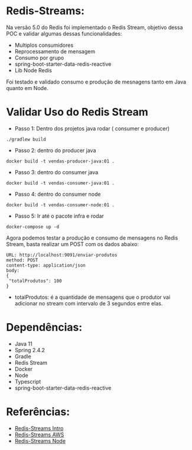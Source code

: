 # Redis-Streams: #
Na versão 5.0 do Redis foi implementado o Redis Stream, objetivo dessa POC e validar algumas dessas funcionalidades:

- Multiplos consumidores
- Reprocessamento de mensagem
- Consumo por grupo
- spring-boot-starter-data-redis-reactive
- Lib Node Redis

Foi testado e validado consumo e produção de mesnagens tanto em Java quanto em Node.


# Validar Uso do Redis Stream

- Passo 1: Dentro dos projetos java rodar ( consumer e producer)
```
./gradlew build
```
- Passo 2: dentro do producer java
```
docker build -t vendas-producer-java:01 .
```
- Passo 3: dentro do consumer java
```
docker build -t vendas-consumer-java:01 .
```
- Passo 4: dentro do consumer node
```
docker build -t vendas-consumer-node:01 .
```
- Passo 5: Ir até o pacote infra e rodar
```
docker-compose up -d
```

Agora podemos testar a produção e consumo de mensagens no Redis Stream, basta realizar um POST com os dados abaixo:

```
URL: http://localhost:9091/enviar-produtos
method: POST
content-type: application/json
body: 
{
 "totalProdutos": 100
}
```
- totalProdutos: é a quantidade de mensagens que o produtor vai adicionar no stream com intervalo de 3 segundos entre elas.


# Dependências: #

 - Java 11
 - Spring 2.4.2
 - Gradle
 - Redis Stream
 - Docker
 - Node
 - Typescript
 - spring-boot-starter-data-redis-reactive

# Referências: #
 - [Redis-Streams Intro](https://redis.io/topics/streams-intro)
 - [Redis-Streams AWS](https://aws.amazon.com/pt/redis/Redis_Streams/)
 - [Redis-Streams Node](https://github.com/NodeRedis/node-redis)
